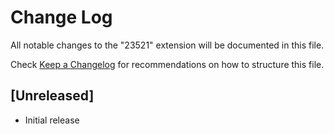 # Change Log

All notable changes to the "23521" extension will be documented in this file.

Check [Keep a Changelog](http://keepachangelog.com/) for recommendations on how to structure this file.

## [Unreleased]

- Initial release